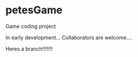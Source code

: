 # petesGame
Game coding project

In early development...
Collaborators are welcome....

Heres a branch!!!!!!!
